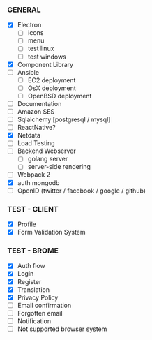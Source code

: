 ### GENERAL

- [x] Electron
  - [ ] icons
  - [ ] menu
  - [ ] test linux
  - [ ] test windows
- [x] Component Library
- [ ] Ansible
    - [ ] EC2 deployment
    - [ ] OsX deployment
    - [ ] OpenBSD deployment
- [ ] Documentation
- [ ] Amazon SES
- [ ] Sqlalchemy [postgresql / mysql]
- [ ] ReactNative?
- [x] Netdata
- [ ] Load Testing
- [ ] Backend Webserver 
    - [ ] golang server
    - [ ] server-side rendering
- [ ] Webpack 2
- [x] auth mongodb
- [ ] OpenID (twitter / facebook / google / github)

### TEST - CLIENT

- [x] Profile
- [x] Form Validation System

### TEST - BROME

- [x] Auth flow
- [x] Login
- [x] Register
- [x] Translation
- [x] Privacy Policy
- [ ] Email confirmation
- [ ] Forgotten email
- [ ] Notification
- [ ] Not supported browser system
